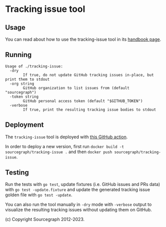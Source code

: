 # Tracking issue tool

## Usage

You can read about how to use the tracking-issue tool in its [handbook page](https://about.sourcegraph.com/handbook/engineering/tracking_issues).

## Running

```console
Usage of ./tracking-issue:
  -dry
        If true, do not update GitHub tracking issues in-place, but print them to stdout
  -org string
        GitHub organization to list issues from (default "sourcegraph")
  -token string
        GitHub personal access token (default "$GITHUB_TOKEN")
  -verbose
        If true, print the resulting tracking issue bodies to stdout
```

## Deployment

The `tracking-issue` tool is deployed with [this GitHub action](../../../.github/workflows/tracking-issue.yml).

In order to deploy a new version, first run `docker build -t sourcegraph/tracking-issue .` and then `docker push sourcegraph/tracking-issue`.

## Testing

Run the tests with `go test`, update fixtures (i.e. GitHub issues and PRs data) with `go test -update.fixture` and update the generated tracking issue golden file with `go test -update`.

You can also run the tool manually in `-dry` mode with `-verbose` output to visualize the resulting tracking issues without updating them on GitHub.

(c) Copyright Sourcegraph 2012-2023.